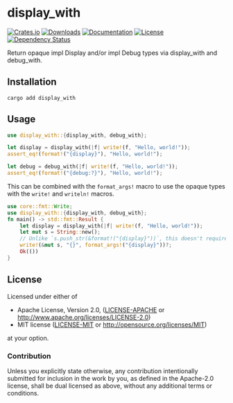 # display_with

[![Crates.io](https://img.shields.io/crates/v/display_with)](https://crates.io/crates/display_with)
[![Downloads](https://img.shields.io/crates/d/display_with.svg)](https://crates.io/crates/display_with)
[![Documentation](https://docs.rs/display_with/badge.svg)](https://docs.rs/display_with)
[![License](https://img.shields.io/crates/l/display_with)](https://crates.io/crates/display_with)
[![Dependency Status](https://deps.rs/repo/github/JohnScience/display_with/status.svg)](https://deps.rs/repo/github/JohnScience/display_with)

Return opaque impl Display and/or impl Debug types via display_with and debug_with.

## Installation

```console
cargo add display_with
```

## Usage

```rust
use display_with::{display_with, debug_with};

let display = display_with(|f| write!(f, "Hello, world!"));
assert_eq!(format!("{display}"), "Hello, world!");

let debug = debug_with(|f| write!(f, "Hello, world!"));
assert_eq!(format!("{debug:?}"), "Hello, world!");
```

This can be combined with the `format_args!` macro to use the opaque types with the `write!` and `writeln!` macros.

```rust
use core::fmt::Write;
use display_with::{display_with, debug_with};
fn main() -> std::fmt::Result {
    let display = display_with(|f| write!(f, "Hello, world!"));
    let mut s = String::new();
    // Unlike `s.push_str(&format!("{display}"))`, this doesn't require an extra allocation.
    write!(&mut s, "{}", format_args!("{display}"))?;
    Ok(())
}
```

## License

Licensed under either of

* Apache License, Version 2.0, ([LICENSE-APACHE](LICENSE-APACHE) or <http://www.apache.org/licenses/LICENSE-2.0>)
* MIT license ([LICENSE-MIT](LICENSE-MIT) or <http://opensource.org/licenses/MIT>)

at your option.

### Contribution

Unless you explicitly state otherwise, any contribution intentionally
submitted for inclusion in the work by you, as defined in the Apache-2.0
license, shall be dual licensed as above, without any additional terms or
conditions.
